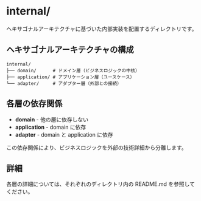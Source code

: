 # internal/

ヘキサゴナルアーキテクチャに基づいた内部実装を配置するディレクトリです。

## ヘキサゴナルアーキテクチャの構成

```
internal/
├── domain/      # ドメイン層（ビジネスロジックの中核）
├── application/ # アプリケーション層（ユースケース）
└── adapter/     # アダプター層（外部との接続）
```

## 各層の依存関係

- **domain** - 他の層に依存しない
- **application** - domain に依存
- **adapter** - domain と application に依存

この依存関係により、ビジネスロジックを外部の技術詳細から分離します。

## 詳細

各層の詳細については、それぞれのディレクトリ内の README.md を参照してください。
